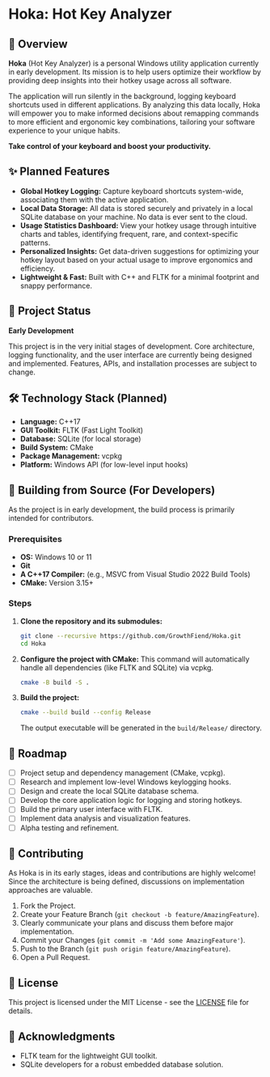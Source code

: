 # Hoka: Hot Key Analyzer

## 📖 Overview

**Hoka** (Hot Key Analyzer) is a personal Windows utility application currently in early development. Its mission is to help users optimize their workflow by providing deep insights into their hotkey usage across all software.

The application will run silently in the background, logging keyboard shortcuts used in different applications. By analyzing this data locally, Hoka will empower you to make informed decisions about remapping commands to more efficient and ergonomic key combinations, tailoring your software experience to your unique habits.

**Take control of your keyboard and boost your productivity.**

## ✨ Planned Features

*   **Global Hotkey Logging:** Capture keyboard shortcuts system-wide, associating them with the active application.
*   **Local Data Storage:** All data is stored securely and privately in a local SQLite database on your machine. No data is ever sent to the cloud.
*   **Usage Statistics Dashboard:** View your hotkey usage through intuitive charts and tables, identifying frequent, rare, and context-specific patterns.
*   **Personalized Insights:** Get data-driven suggestions for optimizing your hotkey layout based on your actual usage to improve ergonomics and efficiency.
*   **Lightweight & Fast:** Built with C++ and FLTK for a minimal footprint and snappy performance.

## 🚧 Project Status

**Early Development**

This project is in the very initial stages of development. Core architecture, logging functionality, and the user interface are currently being designed and implemented. Features, APIs, and installation processes are subject to change.

## 🛠️ Technology Stack (Planned)

*   **Language:** C++17
*   **GUI Toolkit:** FLTK (Fast Light Toolkit)
*   **Database:** SQLite (for local storage)
*   **Build System:** CMake
*   **Package Management:** vcpkg
*   **Platform:** Windows API (for low-level input hooks)

## 🚀 Building from Source (For Developers)

As the project is in early development, the build process is primarily intended for contributors.

### Prerequisites

*   **OS:** Windows 10 or 11
*   **Git**
*   **A C++17 Compiler:** (e.g., MSVC from Visual Studio 2022 Build Tools)
*   **CMake:** Version 3.15+

### Steps

1.  **Clone the repository and its submodules:**
    ```bash
    git clone --recursive https://github.com/GrowthFiend/Hoka.git
    cd Hoka
    ```

2.  **Configure the project with CMake:**
    This command will automatically handle all dependencies (like FLTK and SQLite) via vcpkg.
    ```bash
    cmake -B build -S .
    ```

3.  **Build the project:**
    ```bash
    cmake --build build --config Release
    ```
    The output executable will be generated in the `build/Release/` directory.


## 🔮 Roadmap

- [ ] Project setup and dependency management (CMake, vcpkg).
- [ ] Research and implement low-level Windows keylogging hooks.
- [ ] Design and create the local SQLite database schema.
- [ ] Develop the core application logic for logging and storing hotkeys.
- [ ] Build the primary user interface with FLTK.
- [ ] Implement data analysis and visualization features.
- [ ] Alpha testing and refinement.

## 🤝 Contributing

As Hoka is in its early stages, ideas and contributions are highly welcome! Since the architecture is being defined, discussions on implementation approaches are valuable.

1.  Fork the Project.
2.  Create your Feature Branch (`git checkout -b feature/AmazingFeature`).
3.  Clearly communicate your plans and discuss them before major implementation.
4.  Commit your Changes (`git commit -m 'Add some AmazingFeature'`).
5.  Push to the Branch (`git push origin feature/AmazingFeature`).
6.  Open a Pull Request.

## 📜 License

This project is licensed under the MIT License - see the [LICENSE](LICENSE) file for details.

## 🙏 Acknowledgments

*   FLTK team for the lightweight GUI toolkit.
*   SQLite developers for a robust embedded database solution.